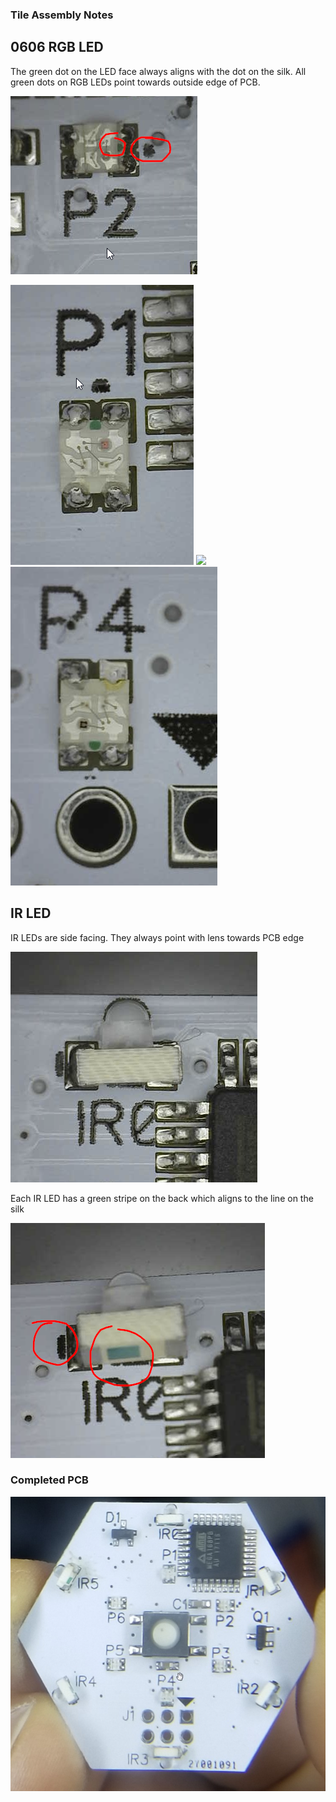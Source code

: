 ### Tile Assembly Notes

## 0606 RGB LED

The green dot on the LED face always aligns with the dot on the silk. All green dots on RGB LEDs point towards outside edge of PCB.

![](images/RGB-P2_orientaion.png)

![](images/RGB-P1.png)
![](images/RGB-P3.png)
![](images/RGB-P4.png)

## IR LED

IR LEDs are side facing. They always point with lens towards PCB edge

![](images/IR-IR0.png)


Each IR LED has a green stripe on the back which aligns to the line on the silk

![](images/IR-IR0-orentation.png)


### Completed PCB

![](images/complete.jpg)
